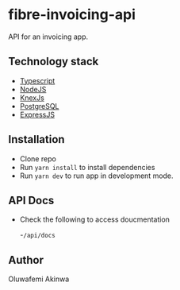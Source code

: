 # fibre-invoicing-api
API for an invoicing app.


## Technology stack
- [Typescript](https://www.typescriptlang.org/)
- [NodeJS](https://nodejs.org/en/)
- [KnexJs](https://knexjs.org/)
- [PostgreSQL](https://www.postgresql.org/)
- [ExpressJS](https://expressjs.com/)

## Installation
- Clone repo
- Run `yarn install` to install dependencies
- Run `yarn dev` to run app in development mode.

## API Docs
- Check the following to access doucmentation
  
  -`/api/docs`


## Author
Oluwafemi Akinwa